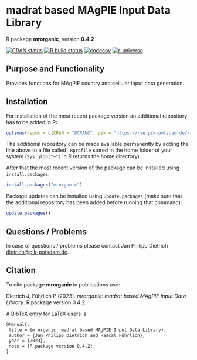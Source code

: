 # madrat based MAgPIE Input Data Library

R package **mrorganic**, version **0.4.2**

[![CRAN status](https://www.r-pkg.org/badges/version/mrorganic)](https://cran.r-project.org/package=mrorganic)  [![R build status](https://github.com/tscheypidi/mrorganic/workflows/check/badge.svg)](https://github.com/tscheypidi/mrorganic/actions) [![codecov](https://codecov.io/gh/tscheypidi/mrorganic/branch/master/graph/badge.svg)](https://app.codecov.io/gh/tscheypidi/mrorganic) [![r-universe](https://pik-piam.r-universe.dev/badges/mrorganic)](https://pik-piam.r-universe.dev/builds)

## Purpose and Functionality

Provides functions for MAgPIE country and cellular input data
    generation.


## Installation

For installation of the most recent package version an additional repository has to be added in R:

```r
options(repos = c(CRAN = "@CRAN@", pik = "https://rse.pik-potsdam.de/r/packages"))
```
The additional repository can be made available permanently by adding the line above to a file called `.Rprofile` stored in the home folder of your system (`Sys.glob("~")` in R returns the home directory).

After that the most recent version of the package can be installed using `install.packages`:

```r 
install.packages("mrorganic")
```

Package updates can be installed using `update.packages` (make sure that the additional repository has been added before running that command):

```r 
update.packages()
```

## Questions / Problems

In case of questions / problems please contact Jan Philipp Dietrich <dietrich@pik-potsdam.de>.

## Citation

To cite package **mrorganic** in publications use:

Dietrich J, Führlich P (2023). _mrorganic: madrat based MAgPIE Input Data Library_. R package version 0.4.2.

A BibTeX entry for LaTeX users is

 ```latex
@Manual{,
  title = {mrorganic: madrat based MAgPIE Input Data Library},
  author = {Jan Philipp Dietrich and Pascal Führlich},
  year = {2023},
  note = {R package version 0.4.2},
}
```
